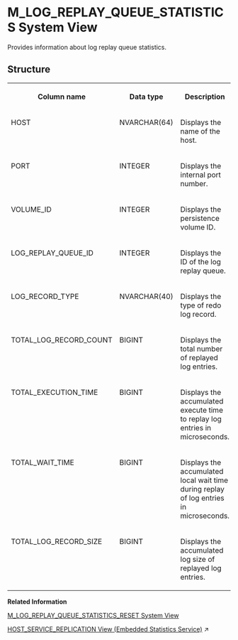 <!-- loio3cbd0818857a483dbfc21e6802a6f148 -->

# M\_LOG\_REPLAY\_QUEUE\_STATISTICS System View

Provides information about log replay queue statistics.



<a name="loio3cbd0818857a483dbfc21e6802a6f148__M_LOG_REPLAY_QUEUE_STATISTICS"/>

## Structure


<table>
<tr>
<th valign="top">

Column name

</th>
<th valign="top">

Data type

</th>
<th valign="top">

Description

</th>
</tr>
<tr>
<td valign="top">

HOST

</td>
<td valign="top">

NVARCHAR\(64\)

</td>
<td valign="top">

Displays the name of the host.

</td>
</tr>
<tr>
<td valign="top">

PORT

</td>
<td valign="top">

INTEGER

</td>
<td valign="top">

Displays the internal port number.

</td>
</tr>
<tr>
<td valign="top">

VOLUME\_ID

</td>
<td valign="top">

INTEGER

</td>
<td valign="top">

Displays the persistence volume ID.

</td>
</tr>
<tr>
<td valign="top">

LOG\_REPLAY\_QUEUE\_ID

</td>
<td valign="top">

INTEGER

</td>
<td valign="top">

Displays the ID of the log replay queue.

</td>
</tr>
<tr>
<td valign="top">

LOG\_RECORD\_TYPE

</td>
<td valign="top">

NVARCHAR\(40\)

</td>
<td valign="top">

Displays the type of redo log record.

</td>
</tr>
<tr>
<td valign="top">

TOTAL\_LOG\_RECORD\_COUNT

</td>
<td valign="top">

BIGINT

</td>
<td valign="top">

Displays the total number of replayed log entries.

</td>
</tr>
<tr>
<td valign="top">

TOTAL\_EXECUTION\_TIME

</td>
<td valign="top">

BIGINT

</td>
<td valign="top">

Displays the accumulated execute time to replay log entries in microseconds.

</td>
</tr>
<tr>
<td valign="top">

TOTAL\_WAIT\_TIME

</td>
<td valign="top">

BIGINT

</td>
<td valign="top">

Displays the accumulated local wait time during replay of log entries in microseconds.

</td>
</tr>
<tr>
<td valign="top">

TOTAL\_LOG\_RECORD\_SIZE

</td>
<td valign="top">

BIGINT

</td>
<td valign="top">

Displays the accumulated log size of replayed log entries.

</td>
</tr>
</table>

**Related Information**  


[M\_LOG\_REPLAY\_QUEUE\_STATISTICS\_RESET System View](m-log-replay-queue-statistics-reset-system-view-2382dd1.md "Provides information about log replay queue statistics.")

[HOST_SERVICE_REPLICATION View (Embedded Statistics Service)](https://help.sap.com/viewer/323c57a017234d47a0e7da3e22345822/2024_1_QRC/en-US/7df5ea067be947e7b0b09a13234f1d80.html "Specifies the service replication statistics per host.") :arrow_upper_right:

